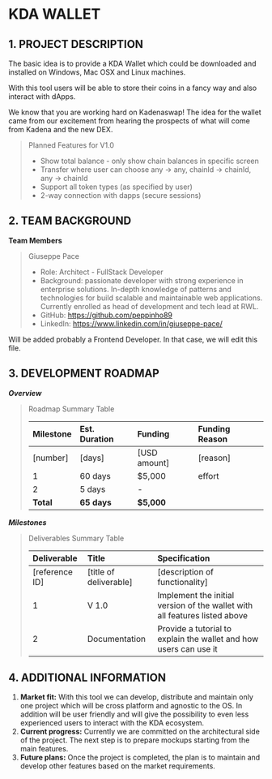 # KDA WALLET

## 1. PROJECT DESCRIPTION

The basic idea is to provide a KDA Wallet which could be downloaded and installed on Windows, Mac OSX and Linux machines.

With this tool users will be able to store their coins in a fancy way and also interact with dApps.

We know that you are working hard on Kadenaswap! The idea for the wallet came from our excitement from hearing the prospects of what will come from Kadena and the new DEX.

>Planned Features for V1.0
>- Show total balance - only show chain balances in specific screen
>- Transfer where user can choose any -> any, chainId -> chainId, any -> chainId 
>- Support all token types (as specified by user)
>- 2-way connection with dapps (secure sessions)

## 2. TEAM BACKGROUND

**Team Members**

>Giuseppe Pace
>- Role: Architect - FullStack Developer
>- Background: passionate developer with strong experience in enterprise solutions. In-depth knowledge of patterns and technologies for build scalable and maintainable web applications. Currently enrolled as head of development and tech lead at RWL. 
>- GitHub: https://github.com/peppinho89
>- LinkedIn: https://www.linkedin.com/in/giuseppe-pace/

Will be added probably a Frontend Developer. In that case, we will edit this file.

## 3. DEVELOPMENT ROADMAP

***Overview***

>Roadmap Summary Table
>
>| Milestone   | Est. Duration | Funding      | Funding Reason |
>| :---------- | :------------ | :----------- | :------------- |
>| [number]    | [days]        | [USD amount] | [reason]       |
>| 1           | 60 days       | $5,000       | effort         |
>| 2           |  5 days       | -            |                |
>| **Total**   | **65 days**   | **$5,000**   |                |
>

***Milestones***

>Deliverables Summary Table
>
>| Deliverable    | Title                  | Specification                    |
>| :------------- | :--------------------- | :--------------------------------|
>| [reference ID] | [title of deliverable] | [description of functionality]   |
>| 1              | V 1.0                  | Implement the initial version of the wallet with all features listed above |
>| 2              | Documentation          | Provide a tutorial to explain the wallet and how users can use it |
>

## 4. ADDITIONAL INFORMATION

1. **Market fit:** With this tool we can develop, distribute and maintain only one project which will be cross platform and agnostic to the OS. In addition will be user friendly and will give the possibility to even less experienced users to interact with the KDA ecosystem.
2. **Current progress:** Currently we are committed on the architectural side of the project. The next step is to prepare mockups starting from the main features. 
3. **Future plans:** Once the project is completed, the plan is to maintain and develop other features based on the market requirements.
